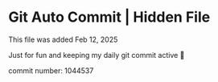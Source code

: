 # Git Auto Commit | Hidden File

This file was added Feb 12, 2025

Just for fun and keeping my daily git commit active 🤪

commit number: 1044537
